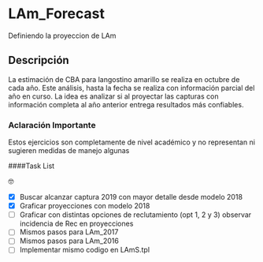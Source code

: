 # LAm_Forecast
 Definiendo la proyeccion de LAm
 
## Descripción
La estimación de CBA para langostino amarillo se realiza en octubre de cada año. Este análisis, hasta la fecha se realiza con información parcial del año en curso. La idea es analizar si al proyectar las capturas con información completa al año anterior entrega resultados más confiables.

### Aclaración Importante
Estos ejercicios son completamente de nivel académico y no representan ni sugieren medidas de manejo algunas


####Task List

 :nerd_face:

- [x] Buscar alcanzar captura 2019 con mayor detalle desde modelo 2018
- [x] Graficar proyecciones con modelo 2018
- [ ] Graficar con distintas opciones de reclutamiento (opt 1, 2 y 3) observar incidencia de Rec en proyecciones
- [ ] Mismos pasos para LAm_2017
- [ ] Mismos pasos para LAm_2016
- [ ] Implementar mismo codigo en LAmS.tpl